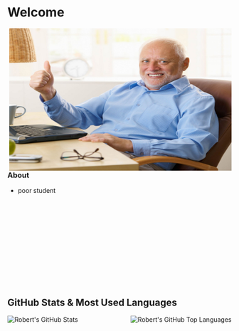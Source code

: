 # Welcome

<img align="right" alt="GIF" src="https://github.com/Robbiexd/Robbiexd/blob/main/images/pain.jpeg" width="500" height="320" />

### About
- poor student

<br/>
<br/>
<br/>
<br/>
<br/>
<br/>
<br/>
<br/>
<br/>
<br/>
<br/>

## GitHub Stats & Most Used Languages

  <img align="left" alt="Robert's GitHub Stats" src="https://github-readme-stats.vercel.app/api?username=Robbiexd&show_icons=true&hide_border=true" />
  <img align="right" alt="Robert's GitHub Top Languages" src="https://github-readme-stats.vercel.app/api/top-langs/?username=Robbiexd" />

<!--
**Robbiexd/Robbiexd** is a ✨ _special_ ✨ repository because its `README.md` (this file) appears on your GitHub profile.
takhle se delaj komenty
-->
